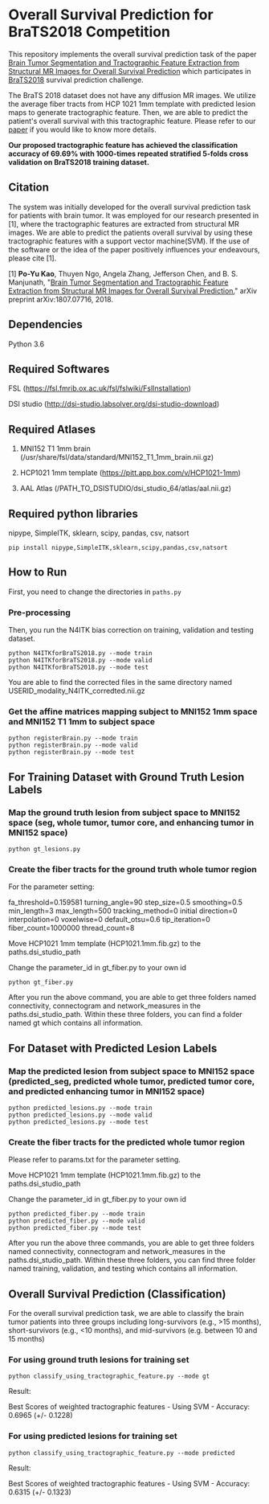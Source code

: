 # Overall Survival Prediction for BraTS2018 Competition
This repository implements the overall survival prediction task of the paper [Brain Tumor Segmentation and Tractographic Feature Extraction from Structural MR Images for Overall Survival Prediction](https://www.researchgate.net/publication/326549702_Brain_Tumor_Segmentation_and_Tractographic_Feature_Extraction_from_Structural_MR_Images_for_Overall_Survival_Prediction) which participates in [BraTS2018](https://www.med.upenn.edu/sbia/brats2018/tasks.html) survival prediction challenge.

The BraTS 2018 dataset does not have any diffusion MR images. We utilize the average fiber tracts from HCP 1021 1mm template with predicted lesion maps to generate tractographic feature. Then, we are able to predict the patient's overall survival with this tractographic feature. Please refer to our [paper](https://www.researchgate.net/publication/326549702_Brain_Tumor_Segmentation_and_Tractographic_Feature_Extraction_from_Structural_MR_Images_for_Overall_Survival_Prediction) if you would like to know more details. 

**Our proposed tractographic feature has achieved the classification accuracy of 69.69% with 1000-times repeated stratified 5-folds cross validation on BraTS2018 training dataset.**

## Citation

The system was initially developed for the overall survival prediction task for patients with brain tumor. It was employed for our research presented in [1], where the tractographic features are extracted from structural MR images. We are able to predict the patients overall survival by using these tractographic features with a support vector machine(SVM). If the use of the software or the idea of the paper positively influences your endeavours, please cite [1].

[1] **Po-Yu Kao**, Thuyen Ngo, Angela Zhang, Jefferson Chen, and B. S. Manjunath, "[Brain Tumor Segmentation and Tractographic Feature Extraction from Structural MR Images for Overall Survival Prediction.](https://arxiv.org/abs/1807.07716)" arXiv preprint arXiv:1807.07716, 2018.

## Dependencies

Python 3.6

## Required Softwares

FSL (https://fsl.fmrib.ox.ac.uk/fsl/fslwiki/FslInstallation)

DSI studio (http://dsi-studio.labsolver.org/dsi-studio-download)

## Required Atlases

1. MNI152 T1 1mm brain (/usr/share/fsl/data/standard/MNI152_T1_1mm_brain.nii.gz)

2. HCP1021 1mm template (https://pitt.app.box.com/v/HCP1021-1mm)

3. AAL Atlas (/PATH_TO_DSISTUDIO/dsi_studio_64/atlas/aal.nii.gz)


## Required python libraries

nipype, SimpleITK, sklearn, scipy, pandas, csv, natsort

```
pip install nipype,SimpleITK,sklearn,scipy,pandas,csv,natsort
```
## How to Run

First, you need to change the directories in `paths.py`

### Pre-processing

Then, you run the N4ITK bias correction on training, validation and testing dataset.
```
python N4ITKforBraTS2018.py --mode train
python N4ITKforBraTS2018.py --mode valid
python N4ITKforBraTS2018.py --mode test
```
You are able to find the corrected files in the same directory named USERID_modality_N4ITK_corredted.nii.gz

### Get the affine matrices mapping subject to MNI152 1mm space and MNI152 T1 1mm to subject space

```
python registerBrain.py --mode train
python registerBrain.py --mode valid
python registerBrain.py --mode test
```

## For Training Dataset with Ground Truth Lesion Labels

### Map the ground truth lesion from subject space to MNI152 space (seg, whole tumor, tumor core, and enhancing tumor in MNI152 space)

```
python gt_lesions.py
```
### Create the fiber tracts for the ground truth whole tumor region

For the parameter setting:

fa_threshold=0.159581
turning_angle=90
step_size=0.5
smoothing=0.5
min_length=3
max_length=500
tracking_method=0
initial direction=0
interpolation=0
voxelwise=0
default_otsu=0.6
tip_iteration=0
fiber_count=1000000
thread_count=8

Move HCP1021 1mm template (HCP1021.1mm.fib.gz) to the paths.dsi_studio_path

Change the parameter_id in gt_fiber.py to your own id

```
python gt_fiber.py
```
After you run the above command, you are able to get three folders named connectivity, connectogram and network_measures in the paths.dsi_studio_path. Within these three folders, you can find a folder named gt which contains all information.


## For Dataset with Predicted Lesion Labels

### Map the predicted lesion from subject space to MNI152 space (predicted_seg, predicted whole tumor, predicted tumor core, and predicted enhancing tumor in MNI152 space)

```
python predicted_lesions.py --mode train
python predicted_lesions.py --mode valid
python predicted_lesions.py --mode test
```

### Create the fiber tracts for the predicted whole tumor region

Please refer to params.txt for the parameter setting.

Move HCP1021 1mm template (HCP1021.1mm.fib.gz) to the paths.dsi_studio_path

Change the parameter_id in gt_fiber.py to your own id

```
python predicted_fiber.py --mode train
python predicted_fiber.py --mode valid
python predicted_fiber.py --mode test
```
After you run the above three commands, you are able to get three folders named connectivity, connectogram and network_measures in the paths.dsi_studio_path. Within these three folders, you can find three folder named training, validation, and testing which contains all information.

## Overall Survival Prediction (Classification)

For the overall survival prediction task, we are able to classify the brain tumor patients into three groups including long-survivors (e.g., >15 months), short-survivors (e.g., <10 months), and mid-survivors (e.g. between 10 and 15 months)

### For using ground truth lesions for training set
```
python classify_using_tractographic_feature.py --mode gt
```
Result:

Best Scores of weighted tractographic features  - Using SVM - Accuracy: 0.6965 (+/- 0.1228)

### For using predicted lesions for training set
```
python classify_using_tractographic_feature.py --mode predicted
```

Result:

Best Scores of weighted tractographic features  - Using SVM - Accuracy: 0.6315 (+/- 0.1323)
